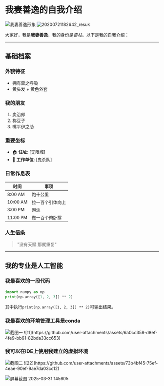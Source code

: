 # 我妻善逸的自我介绍

<img src="!![20200721182642_resuk.jpeg](20200721182642_resuk.jpeg))
" alt="我妻善逸形象">
![20200721182642_resuk](https://github.com/user-attachments/assets/b904a15b-3c65-47ab-bac2-58b65ec35dbd)


大家好，我是**我妻善逸**，我的身份是*雷柱*。以下是我的自我介绍：

---

## 基础档案 

### 外貌特征 
- 拥有雷之呼吸
- 黄头发 + 黄色外套

### 我的朋友
1. 炭治郎
2. 祢豆子
3. 嘴平伊之助

### 重要坐标
- 🏠 **住址**: [无限城] 
- 🏢 **工作单位**: [鬼杀队]

### 日常作息表
| 时间       | 事项                  |
|------------|-----------------------|
| 8:00 AM    | 跑十公里        |
| 10:00 AM   | 拉一百个引体向上          |
| 3:00 PM    | 游泳    |
| 11:00 PM   | 做一百个俯卧撑          |

### 人生信条
> "没有天赋 那就重复"
---

## 我的专业是人工智能
### 我最喜欢的一段代码

```python
import numpy as np
print(np.array([1, 2, 3]) ** 2)
```
其中执行`print(np.array([1, 2, 3]) ** 2)`可输出结果。

### 我最喜欢的环境管理工具是conda
<img src="![11.png](11.png)" width="800" alt="截图一">
![11](https://github.com/user-attachments/assets/6a0cc358-d8ef-4fe9-bb61-82bda33cc653)

### 我可以在IDE上使用我建立的虚拟环境
<img src="![22.png](22.png)" alt="截图二">
![22](https://github.com/user-attachments/assets/73b4bf45-75ef-4eae-90ef-9ae7da03cc12)

![屏幕截图 2025-03-31 145605](https://github.com/user-attachments/assets/fc585920-d74a-4892-af03-f5020a18fd76)


